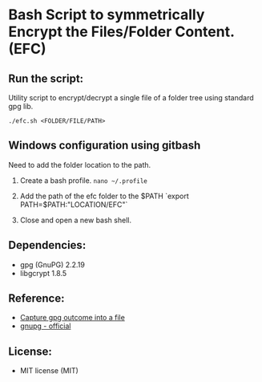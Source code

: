 # Bash Script to symmetrically Encrypt the Files/Folder Content. (EFC)

## Run the script:
Utility script to encrypt/decrypt a single file of a folder tree using standard gpg lib.

`./efc.sh <FOLDER/FILE/PATH>`

## Windows configuration using gitbash

Need to add the folder location to the path.

1. Create a bash profile.
`nano ~/.profile`

2. Add the path of the efc folder to the $PATH
`export PATH=$PATH:"LOCATION/EFC"`

3. Close and open a new bash shell.

## Dependencies:
- gpg (GnuPG) 2.2.19
- libgcrypt 1.8.5

## Reference:
- [Capture gpg outcome into a file](https://lists.gnupg.org/pipermail/gnupg-users/2003-February/017167.html  "test")
- [gnupg - official](https://www.gnupg.org/download/ "gnupg - official")


## License:
- MIT license (MIT)